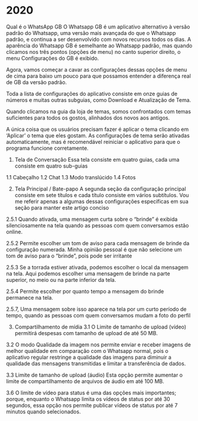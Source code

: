 # 2020
Qual é o WhatsApp GB
O Whatsapp GB é um aplicativo alternativo à versão padrão do Whatsapp, uma versão mais avançada do que o Whatsapp padrão, e continua a ser desenvolvido com novos recursos todos os dias.
A aparência do Whatsapp GB é semelhante ao Whatsapp padrão, mas quando clicamos nos três pontos (opções de menu) no canto superior direito, o menu Configurações do GB é exibido.

Agora, vamos começar a cavar as configurações dessas opções de menu de cima para baixo um pouco para que possamos entender a diferença real de GB da versão padrão.

Toda a lista de configurações do aplicativo consiste em onze guias de números e muitas outras subguias, como Download e Atualização de Tema.

Quando clicamos na guia da loja de temas, somos confrontados com temas suficientes para todos os gostos, alinhados dos novos aos antigos.

A única coisa que os usuários precisam fazer é aplicar o tema clicando em ‘Aplicar’ o tema que eles gostam. As configurações de tema serão ativadas automaticamente, mas é recomendável reiniciar o aplicativo para que o programa funcione corretamente.

1. Tela de Conversação
Essa tela consiste em quatro guias, cada uma consiste em quatro sub-guias

1.1 Cabeçalho
1.2 Chat
1.3 Modo translúcido
1.4 Fotos

2. Tela Principal / Bate-papo
A segunda seção da configuração principal consiste em sete títulos e cada título consiste em vários subtítulos. Vou me referir apenas a algumas dessas configurações específicas em sua seção para manter este artigo conciso

2.5.1 Quando ativada, uma mensagem curta sobre o “brinde” é exibida silenciosamente na tela quando as pessoas com quem conversamos estão online.

2.5.2 Permite escolher um tom de aviso para cada mensagem de brinde da configuração numerada. Minha opinião pessoal é que não selecione um tom de aviso para o “brinde”, pois pode ser irritante

2.5.3 Se a torrada estiver ativada, podemos escolher o local da mensagem na tela. Aqui podemos escolher uma mensagem de brinde na parte superior, no meio ou na parte inferior da tela.

2.5.4 Permite escolher por quanto tempo a mensagem do brinde permanece na tela.

2.5.7, Uma mensagem sobre isso aparece na tela por um curto período de tempo, quando as pessoas com quem conversamos mudam a foto do perfil

3. Compartilhamento de mídia
3.1 O Limite de tamanho de upload (vídeo) permitirá despesas com tamanho de upload de até 50 MB.

3.2 O modo Qualidade da imagem nos permite enviar e receber imagens de melhor qualidade em comparação com o Whatsapp normal, pois o aplicativo regular restringe a qualidade das imagens para diminuir a qualidade das mensagens transmitidas e limitar a transferência de dados.

3.3 Limite de tamanho de upload (áudio) Esta opção permite aumentar o limite de compartilhamento de arquivos de áudio em até 100 MB.

3.6 O limite de vídeo para status é uma das opções mais importantes; porque, enquanto o Whatsapp limita os vídeos de status por até 30 segundos, essa opção nos permite publicar vídeos de status por até 7 minutos quando selecionados.
